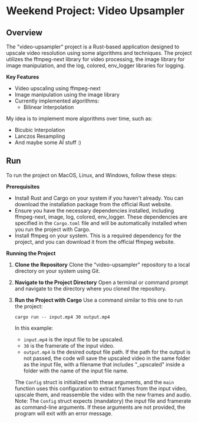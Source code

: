 # Weekend Project: Video Upsampler

## Overview

The "video-upsampler" project is a Rust-based application designed to upscale video resolution using some algorithms and techniques. The project utilizes the ffmpeg-next library for video processing, the image library for image manipulation, and the log, colored, env_logger libraries for logging.

**Key Features**

* Video upscaling using ffmpeg-next
* Image manipulation using the image library
* Currently implemented algorithms:
  * Bilinear Interpolation

My idea is to implement more algorithms over time, such as:

* Bicubic Interpolation
* Lanczos Resampling
* And maybe some AI stuff :)

## Run

To run the project on MacOS, Linux, and Windows, follow these steps:

**Prerequisites**

* Install Rust and Cargo on your system if you haven't already. You can download the installation package from the official Rust website.
* Ensure you have the necessary dependencies installed, including ffmpeg-next, image, log, colored, env_logger. These dependencies are specified in the `Cargo.toml` file and will be automatically installed when you run the project with Cargo.
* Install ffmpeg on your system. This is a required dependency for the project, and you can download it from the official ffmpeg website.

**Running the Project**

1. **Clone the Repository**
   Clone the "video-upsampler" repository to a local directory on your system using Git.
2. **Navigate to the Project Directory**
   Open a terminal or command prompt and navigate to the directory where you cloned the repository.
3. **Run the Project with Cargo**
   Use a command similar to this one to run the project:

   ```
   cargo run -- input.mp4 30 output.mp4
   ```

   In this example:

   * `input.mp4` is the input file to be upscaled.
   * `30` is the framerate of the input video.
   * `output.mp4` is the desired output file path. If the path for the output is not passed, the code will save the upscaled video in the same folder as the input file, with a filename that includes "_upscaled" inside a folder with the name of the input file name.

   The `Config` struct is initialized with these arguments, and the `main` function uses this configuration to extract frames from the input video, upscale them, and reassemble the video with the new frames and audio. Note: The `Config` struct expects (mandatory) the input file and framerate as command-line arguments. If these arguments are not provided, the program will exit with an error message.
